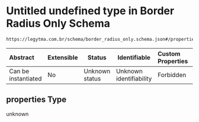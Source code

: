 # Untitled undefined type in Border Radius Only Schema

```txt
https://legytma.com.br/schema/border_radius_only.schema.json#/properties
```




| Abstract            | Extensible | Status         | Identifiable            | Custom Properties | Additional Properties | Access Restrictions | Defined In                                                                                          |
| :------------------ | ---------- | -------------- | ----------------------- | :---------------- | --------------------- | ------------------- | --------------------------------------------------------------------------------------------------- |
| Can be instantiated | No         | Unknown status | Unknown identifiability | Forbidden         | Allowed               | none                | [border_radius_only.schema.json\*](../schema/border_radius_only.schema.json) |

## properties Type

unknown
